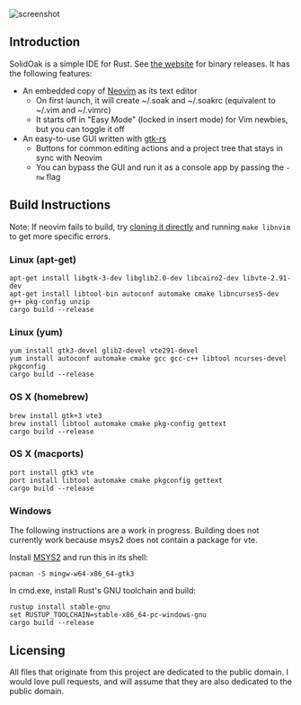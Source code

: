 ![screenshot](screenshot.png)

## Introduction

SolidOak is a simple IDE for Rust. See [the website](https://sekao.net/solidoak/) for binary releases. It has the following features:

* An embedded copy of [Neovim](https://github.com/neovim/neovim) as its text editor
    - On first launch, it will create ~/.soak and ~/.soakrc (equivalent to ~/.vim and ~/.vimrc)
    - It starts off in "Easy Mode" (locked in insert mode) for Vim newbies, but you can toggle it off
* An easy-to-use GUI written with [gtk-rs](https://github.com/gtk-rs/gtk)
    - Buttons for common editing actions and a project tree that stays in sync with Neovim
    - You can bypass the GUI and run it as a console app by passing the `-nw` flag

## Build Instructions

Note: If neovim fails to build, try [cloning it directly](https://github.com/oakes/neovim) and running `make libnvim` to get more specific errors.

### Linux (apt-get)

```Shell
apt-get install libgtk-3-dev libglib2.0-dev libcairo2-dev libvte-2.91-dev
apt-get install libtool-bin autoconf automake cmake libncurses5-dev g++ pkg-config unzip
cargo build --release
```

### Linux (yum)


```Shell
yum install gtk3-devel glib2-devel vte291-devel
yum install autoconf automake cmake gcc gcc-c++ libtool ncurses-devel pkgconfig
cargo build --release
```

### OS X (homebrew)

```Shell
brew install gtk+3 vte3
brew install libtool automake cmake pkg-config gettext
cargo build --release
```

### OS X (macports)

```Shell
port install gtk3 vte
port install libtool automake cmake pkgconfig gettext
cargo build --release
```

### Windows

The following instructions are a work in progress. Building does not currently work because msys2 does not contain a package for vte.

Install [MSYS2](http://www.msys2.org/) and run this in its shell:

```Shell
pacman -S mingw-w64-x86_64-gtk3
```

In cmd.exe, install Rust's GNU toolchain and build:

```Shell
rustup install stable-gnu
set RUSTUP_TOOLCHAIN=stable-x86_64-pc-windows-gnu
cargo build --release
```

## Licensing

All files that originate from this project are dedicated to the public domain. I would love pull requests, and will assume that they are also dedicated to the public domain.
